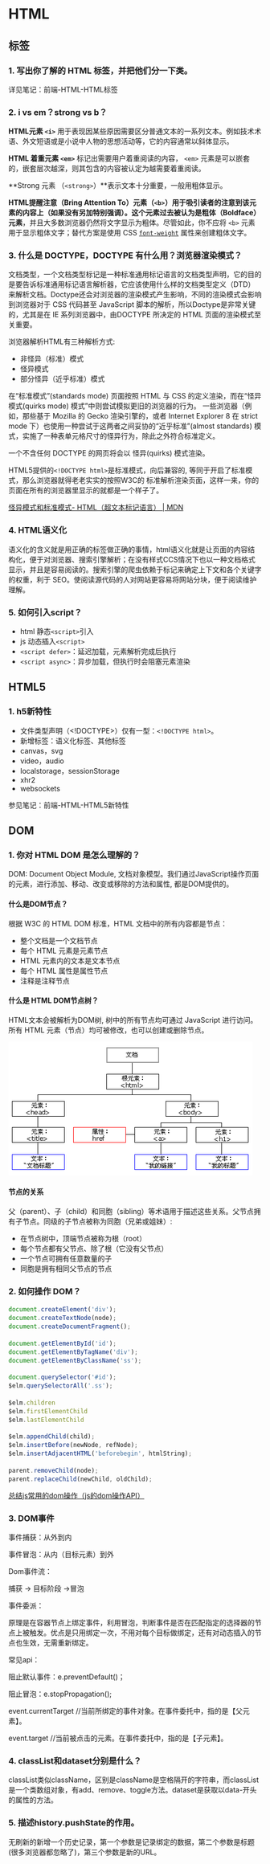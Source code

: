 # HTML

## 标签

### 1. 写出你了解的 HTML 标签，并把他们分一下类。

详见笔记：前端-HTML-HTML标签



### 2. i vs em？strong vs b？

**HTML元素 `<i>`** 用于表现因某些原因需要区分普通文本的一系列文本。例如技术术语、外文短语或是小说中人物的思想活动等，它的内容通常以斜体显示。

**HTML 着重元素 `<em>`** 标记出需要用户着重阅读的内容， `<em>` 元素是可以嵌套的，嵌套层次越深，则其包含的内容被认定为越需要着重阅读。



**Strong 元素 （`<strong>`）**表示文本十分重要，一般用粗体显示。

**HTML提醒注意（Bring Attention To）元素（`<b>`）**用于吸引读者的注意到该元素的内容上（如果没有另加特别强调）。这个元素过去被认为是**粗体（Boldface）元素**，并且大多数浏览器仍然将文字显示为粗体。尽管如此，你不应将 `<b>` 元素用于显示粗体文字；替代方案是使用 CSS [`font-weight`](https://developer.mozilla.org/zh-CN/docs/Web/CSS/font-weight) 属性来创建粗体文字。



### 3. 什么是 DOCTYPE，DOCTYPE 有什么用？浏览器渲染模式？

文档类型，一个文档类型标记是一种标准通用标记语言的文档类型声明，它的目的是要告诉标准通用标记语言解析器，它应该使用什么样的文档类型定义（DTD）来解析文档。Doctype还会对浏览器的渲染模式产生影响，不同的渲染模式会影响到浏览器对于 CSS 代码甚至 JavaScript 脚本的解析，所以Doctype是非常关键的，尤其是在 IE 系列浏览器中，由DOCTYPE 所决定的 HTML 页面的渲染模式至关重要。

浏览器解析HTML有三种解析方式:

- 非怪异（标准）模式
- 怪异模式
- 部分怪异（近乎标准）模式

在“标准模式”(standards mode) 页面按照 HTML 与 CSS 的定义渲染，而在“怪异模式(quirks mode) 模式”中则尝试模拟更旧的浏览器的行为。 一些浏览器（例如，那些基于 Mozilla 的 Gecko 渲染引擎的，或者 Internet Explorer 8 在 strict mode 下）也使用一种尝试于这两者之间妥协的“近乎标准”(almost standards) 模式，实施了一种表单元格尺寸的怪异行为，除此之外符合标准定义。

一个不含任何 DOCTYPE 的网页将会以 怪异(quirks) 模式渲染。

HTML5提供的`<!DOCTYPE html>`是标准模式，向后兼容的, 等同于开启了标准模式，那么浏览器就得老老实实的按照W3C的 标准解析渲染页面，这样一来，你的页面在所有的浏览器里显示的就都是一个样子了。

[怪异模式和标准模式- HTML（超文本标记语言） | MDN](https://developer.mozilla.org/zh-CN/docs/Web/HTML/Quirks_Mode_and_Standards_Mode)



### 4. HTML语义化

语义化的含义就是用正确的标签做正确的事情，html语义化就是让页面的内容结构化，便于对浏览器、搜索引擎解析；在没有样式CCS情况下也以一种文档格式显示，并且是容易阅读的。搜索引擎的爬虫依赖于标记来确定上下文和各个关键字的权重，利于 SEO。使阅读源代码的人对网站更容易将网站分块，便于阅读维护理解。



### 5. 如何引入script？

- html 静态`<script>`引入
- js 动态插入`<script>`
- `<script defer>`：延迟加载，元素解析完成后执行
- `<script async>`：异步加载，但执行时会阻塞元素渲染



## HTML5

### 1. h5新特性

- 文件类型声明（<!DOCTYPE>）仅有一型：`<!DOCTYPE html>`。
- 新增标签：语义化标签、其他标签
- canvas，svg
- video，audio
- localstorage，sessionStorage
- xhr2
- websockets

参见笔记：前端-HTML-HTML5新特性



## DOM

### 1. 你对 HTML DOM 是怎么理解的？

DOM: Document Object Module, 文档对象模型。我们通过JavaScript操作页面的元素，进行添加、移动、改变或移除的方法和属性, 都是DOM提供的。

#### 什么是DOM节点？

根据 W3C 的 HTML DOM 标准，HTML 文档中的所有内容都是节点：

- 整个文档是一个文档节点
- 每个 HTML 元素是元素节点
- HTML 元素内的文本是文本节点
- 每个 HTML 属性是属性节点
- 注释是注释节点

#### 什么是 HTML DOM节点树？

HTML文本会被解析为DOM树, 树中的所有节点均可通过 JavaScript 进行访问。所有 HTML 元素（节点）均可被修改，也可以创建或删除节点。

![ct_htmltree](.\images\htmltree.gif)

#### 节点的关系

父（parent）、子（child）和同胞（sibling）等术语用于描述这些关系。父节点拥有子节点。同级的子节点被称为同胞（兄弟或姐妹）:

- 在节点树中，顶端节点被称为根（root）
- 每个节点都有父节点、除了根（它没有父节点）
- 一个节点可拥有任意数量的子
- 同胞是拥有相同父节点的节点

### 2. 如何操作 DOM？

```javascript
document.createElement('div');
document.createTextNode(node);
document.createDocumentFragment();

document.getElementById('id');
document.getElementByTagName('div');
document.getElementByClassName('ss');

document.querySelector('#id');
$elm.querySelectorAll('.ss');

$elm.children
$elm.firstElementChild
$elm.lastElementChild

$elm.appendChild(child);
$elm.insertBefore(newNode, refNode);
$elm.insertAdjacentHTML('beforebegin', htmlString);

parent.removeChild(node);
parent.replaceChild(newChild, oldChild);
```

[总结js常用的dom操作（js的dom操作API）](https://www.haorooms.com/post/js_dom_api)



### 3. DOM事件

事件捕获：从外到内

事件冒泡：从内（目标元素）到外

Dom事件流：

捕获 -> 目标阶段 ->冒泡

事件委派：

原理是在容器节点上绑定事件，利用冒泡，判断事件是否在匹配指定的选择器的节点上被触发。优点是只用绑定一次，不用对每个目标做绑定，还有对动态插入的节点也生效，无需重新绑定。

常见api：

阻止默认事件：e.preventDefault()；

阻止冒泡：e.stopPropagation();

event.currentTarget   //当前所绑定的事件对象。在事件委托中，指的是【父元素】。

event.target  //当前被点击的元素。在事件委托中，指的是【子元素】。



### 4. classList和dataset分别是什么？

classList类似className，区别是className是空格隔开的字符串，而classList是一个类数组对象，有add、remove、toggle方法。dataset是获取以data-开头的属性的方法。



### 5. 描述history.pushState的作用。

无刷新的新增一个历史记录，第一个参数是记录绑定的数据，第二个参数是标题(很多浏览器都忽略了)，第三个参数是新的URL。

